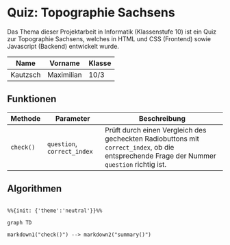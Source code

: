# Quiz: Topographie Sachsens

Das Thema dieser Projektarbeit in Informatik (Klassenstufe 10) ist ein Quiz zur Topographie Sachsens, welches in HTML und CSS (Frontend) sowie Javascript (Backend) entwickelt wurde.

| Name     | Vorname    | Klasse |
| -------- | ---------- | ------ |
| Kautzsch | Maximilian | 10/3   |

## Funktionen

| Methode   | Parameter                   | Beschreibung                                                                                                                               |
| --------- | --------------------------- | ------------------------------------------------------------------------------------------------------------------------------------------ |
| `check()` | `question`, `correct_index` | Prüft durch einen Vergleich des gecheckten Radiobuttons mit `correct_index`, ob die entsprechende Frage der Nummer `question` richtig ist. |

## Algorithmen

```mermaid

%%{init: {'theme':'neutral'}}%%

graph TD

markdown1("check()") --> markdown2("summary()")

```
